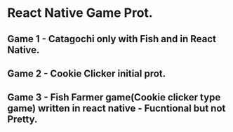 # React Native Game Prot.

## Game 1 - Catagochi only with Fish and in React Native. 
## Game 2 - Cookie Clicker initial prot.
## Game 3 - Fish Farmer game(Cookie clicker type game) written in react native - Fucntional but not Pretty. 
